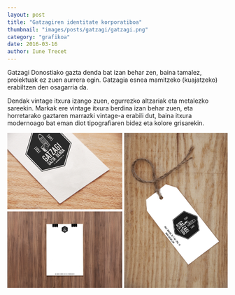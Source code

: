 ```yaml
---
layout: post
title: "Gatzagiren identitate korporatiboa"
thumbnail: "images/posts/gatzagi/gatzagi.png"
category: "grafikoa"
date: 2016-03-16
author: Iune Trecet
---
```


Gatzagi Donostiako gazta denda bat izan behar zen, baina tamalez, proiektuak ez zuen aurrera egin. Gatzagia esnea
mamitzeko (kuajatzeko) erabiltzen den osagarria da.

Dendak vintage itxura izango zuen, egurrezko altzariak eta metalezko sareekin. Markak ere vintage itxura berdina izan behar zuen, eta horretarako gaztaren marrazki vintage-a erabili dut, baina itxura modernoago bat eman diot tipografiaren bidez eta kolore grisarekin.

<img src="/images/posts/gatzagi/gatzagi.jpg" alt="Gatzagi">

